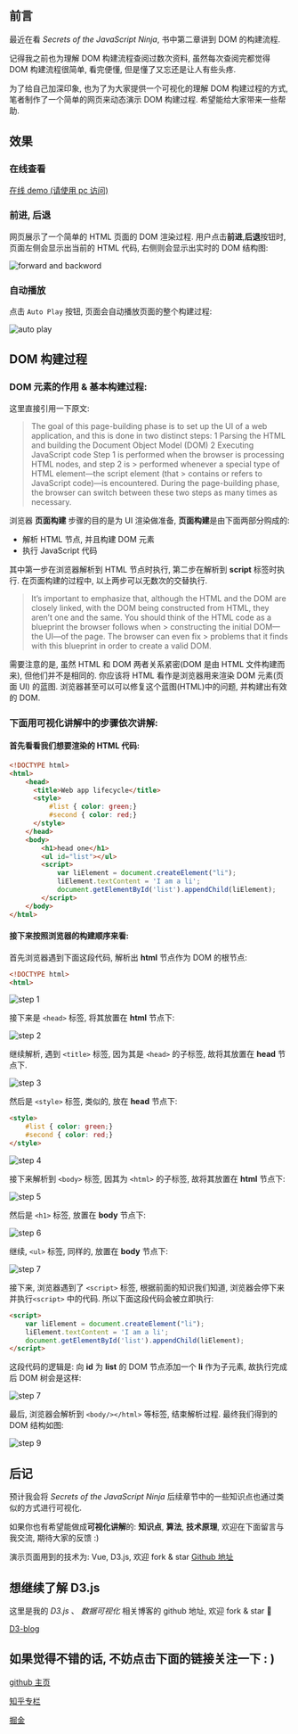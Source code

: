## 前言

最近在看 _Secrets of the JavaScript Ninja_, 书中第二章讲到 DOM 的构建流程.

记得我之前也为理解 DOM 构建流程查阅过数次资料, 虽然每次查阅完都觉得 DOM 构建流程很简单, 看完便懂, 但是懂了又忘还是让人有些头疼.

为了给自己加深印象, 也为了为大家提供一个可视化的理解 DOM 构建过程的方式, 笔者制作了一个简单的网页来动态演示 DOM 构建过程. 希望能给大家带来一些帮助.

## 效果

### 在线查看

[在线 demo (请使用 pc 访问)](https://ssthouse.github.io/visual-explain/#/list/domRender)

### 前进, 后退

网页展示了一个简单的 HTML 页面的 DOM 渲染过程. 用户点击**前进**,**后退**按钮时, 页面左侧会显示出当前的 HTML 代码, 右侧则会显示出实时的 DOM 结构图:

![forward and backword](https://user-gold-cdn.xitu.io/2018/7/10/1648262e352622c8?w=1840&h=911&f=gif&s=178001)

### 自动播放

点击 `Auto Play` 按钮, 页面会自动播放页面的整个构建过程:

![auto play](https://user-gold-cdn.xitu.io/2018/7/10/1648262e36e8704e?w=1840&h=911&f=gif&s=205016)

## DOM 构建过程

### DOM 元素的作用 & 基本构建过程:

这里直接引用一下原文:

> The goal of this page-building phase is to set up the UI of a web application, and this is done in two distinct steps:
> 1 Parsing the HTML and building the Document Object Model (DOM)
> 2 Executing JavaScript code
> Step 1 is performed when the browser is processing HTML nodes, and step 2 is > performed whenever a special type of HTML element—the script element (that > contains or
> refers to JavaScript code)—is encountered. During the page-building phase, the browser
> can switch between these two steps as many times as necessary.

浏览器 **页面构建** 步骤的目的是为 UI 渲染做准备, **页面构建**是由下面两部分购成的:

- 解析 HTML 节点, 并且构建 DOM 元素
- 执行 JavaScript 代码

其中第一步在浏览器解析到 HTML 节点时执行, 第二步在解析到 **script** 标签时执行. 在页面构建的过程中, 以上两步可以无数次的交替执行.

> It’s important to emphasize that, although the HTML and the DOM are closely
> linked, with the DOM being constructed from HTML, they aren’t one and the same.
> You should think of the HTML code as a blueprint the browser follows when > constructing the initial DOM—the UI—of the page. The browser can even fix > problems that it finds with this blueprint in order to create a valid DOM.

需要注意的是, 虽然 HTML 和 DOM 两者关系紧密(DOM 是由 HTML 文件构建而来), 但他们并不是相同的. 你应该将 HTML 看作是浏览器用来渲染 DOM 元素(页面 UI) 的蓝图. 浏览器甚至可以可以修复这个蓝图(HTML)中的问题, 并构建出有效的 DOM.

### 下面用可视化讲解中的步骤依次讲解:

#### 首先看看我们想要渲染的 HTML 代码:

```html
<!DOCTYPE html>
<html>
    <head>
      <title>Web app lifecycle</title>
      <style>
          #list { color: green;}
          #second { color: red;}
      </style>
    </head>
    <body>
        <h1>head one</h1>
        <ul id="list"></ul>
        <script>
            var liElement = document.createElement("li");
            liElement.textContent = 'I am a li';
            document.getElementById('list').appendChild(liElement);
        </script>
    </body>
</html>
```

#### 接下来按照浏览器的构建顺序来看:

首先浏览器遇到下面这段代码, 解析出 **html** 节点作为 DOM 的根节点:

```html
<!DOCTYPE html>
<html>
```

![step 1](https://user-gold-cdn.xitu.io/2018/7/10/1648262e37670b53?w=1841&h=495&f=png&s=27300)

接下来是 `<head>` 标签, 将其放置在 **html** 节点下:

![step 2](https://user-gold-cdn.xitu.io/2018/7/10/1648262e3783b141?w=1843&h=456&f=png&s=32495)

继续解析, 遇到 `<title>` 标签, 因为其是 `<head>` 的子标签, 故将其放置在 **head** 节点下.

![step 3](https://user-gold-cdn.xitu.io/2018/7/10/1648262edfa8db7d?w=1845&h=584&f=png&s=40639)

然后是 `<style>` 标签, 类似的, 放在 **head** 节点下:

```html
<style>
    #list { color: green;}
    #second { color: red;}
</style>
```

![step 4](https://user-gold-cdn.xitu.io/2018/7/10/1648262e37720416?w=1834&h=617&f=png&s=58456)

接下来解析到 `<body>` 标签, 因其为 `<html>` 的子标签, 故将其放置在 **html** 节点下:

![step 5](https://user-gold-cdn.xitu.io/2018/7/10/1648262e434ecae4?w=1846&h=587&f=png&s=67204)

然后是 `<h1>` 标签, 放置在 **body** 节点下:

![step 6](https://user-gold-cdn.xitu.io/2018/7/10/1648262e94e5fc1d?w=1838&h=596&f=png&s=72915)

继续, `<ul>` 标签, 同样的, 放置在 **body** 节点下:

![step 7](https://user-gold-cdn.xitu.io/2018/7/10/1648262eb8455c62?w=1843&h=721&f=png&s=105314)

接下来, 浏览器遇到了 `<script>` 标签, 根据前面的知识我们知道, 浏览器会停下来并执行`<script>` 中的代码. 所以下面这段代码会被立即执行:

```html
<script>
    var liElement = document.createElement("li");
    liElement.textContent = 'I am a li';
    document.getElementById('list').appendChild(liElement);
</script>
```

这段代码的逻辑是: 向 **id** 为 **list** 的 DOM 节点添加一个 **li** 作为子元素, 故执行完成后 DOM 树会是这样:

![step 7](https://user-gold-cdn.xitu.io/2018/7/10/1648262eb8455c62?w=1843&h=721&f=png&s=105314)

最后, 浏览器会解析到 `<body/></html>` 等标签, 结束解析过程. 最终我们得到的 DOM 结构如图:

![step 9](https://user-gold-cdn.xitu.io/2018/7/10/1648262ecddf8c4f?w=1847&h=701&f=png&s=109034)

## 后记

预计我会将 _Secrets of the JavaScript Ninja_ 后续章节中的一些知识点也通过类似的方式进行可视化. 

如果你也有希望能做成**可视化讲解**的: **知识点**, **算法**, **技术原理**, 欢迎在下面留言与我交流, 期待大家的反馈 :)

演示页面用到的技术为: Vue, D3.js, 欢迎 fork & star
[Github 地址](https://github.com/ssthouse/visual-explain)

## 想继续了解 D3.js

这里是我的 _D3.js_ 、 _数据可视化_ 相关博客的 github 地址, 欢迎 fork & star :tada:

[D3-blog](https://github.com/ssthouse/d3-blog)

## 如果觉得不错的话, 不妨点击下面的链接关注一下 : )

[github 主页](https://github.com/ssthouse)

[知乎专栏](https://zhuanlan.zhihu.com/c_196857379)

[掘金](https://juejin.im/user/57bc46c8efa631005a891573/posts)
